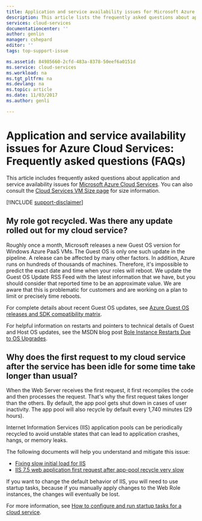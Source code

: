 ```yaml
---
title: Application and service availability issues for Microsoft Azure Cloud Services FAQ| Microsoft Docs
description: This article lists the frequently asked questions about application and service availability for Microsoft Azure Cloud Services.
services: cloud-services
documentationcenter: ''
author: genlin
manager: cshepard
editor: ''
tags: top-support-issue

ms.assetid: 84985660-2cfd-483a-8378-50eef6a0151d
ms.service: cloud-services
ms.workload: na
ms.tgt_pltfrm: na
ms.devlang: na
ms.topic: article
ms.date: 11/03/2017
ms.author: genli

---
```

# Application and service availability issues for Azure Cloud Services: Frequently asked questions (FAQs)

This article includes frequently asked questions about application and service availability issues for [Microsoft Azure Cloud Services](https://azure.microsoft.com/services/cloud-services). You can also consult the [Cloud Services VM Size page](cloud-services-sizes-specs.md) for size information.

[!INCLUDE [support-disclaimer](../../includes/support-disclaimer.md)]

## My role got recycled. Was there any update rolled out for my cloud service?
Roughly once a month, Microsoft releases a new Guest OS version for Windows Azure PaaS VMs. The Guest OS is only one such update in the pipeline. A release can be affected by many other factors. In addition, Azure runs on hundreds of thousands of machines. Therefore, it's impossible to predict the exact date and time when your roles will reboot. We update the Guest OS Update RSS Feed with the latest information that we have, but you should consider that reported time to be an approximate value. We are aware that this is problematic for customers and are working on a plan to limit or precisely time reboots.

For complete details about recent Guest OS updates, see [Azure Guest OS releases and SDK compatibility matrix](cloud-services-guestos-update-matrix.md).

For helpful information on restarts and pointers to technical details of Guest and Host OS updates, see the MSDN blog post [Role Instance Restarts Due to OS Upgrades](http://blogs.msdn.com/b/kwill/archive/2012/09/19/role-instance-restarts-due-to-os-upgrades.aspx).

## Why does the first request to my cloud service after the service has been idle for some time take longer than usual?
When the Web Server receives the first request, it first recompiles the code and then processes the request. That's why the first request takes longer than the others. By default, the app pool gets shut down in cases of user inactivity. The app pool will also recycle by default every 1,740 minutes (29 hours).

Internet Information Services (IIS) application pools can be periodically recycled to avoid unstable states that can lead to application crashes, hangs, or memory leaks.

The following documents will help you understand and mitigate this issue:
* [Fixing slow initial load for IIS](http://stackoverflow.com/questions/13386471/fixing-slow-initial-load-for-iis)
* [IIS 7.5 web application first request after app-pool recycle very slow](http://stackoverflow.com/questions/13917205/iis-7-5-web-application-first-request-after-app-pool-recycle-very-slow)

If you want to change the default behavior of IIS, you will need to use startup tasks, because if you manually apply changes to the Web Role instances, the changes will eventually be lost.

For more information, see [How to configure and run startup tasks for a cloud service](cloud-services-startup-tasks.md).

